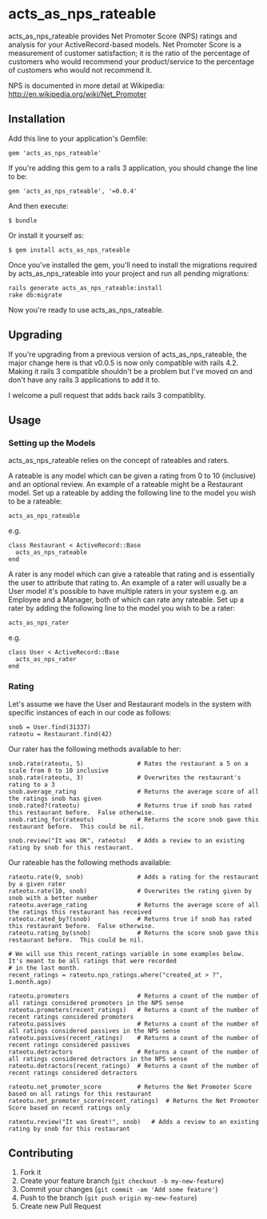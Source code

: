 # acts_as_nps_rateable

acts_as_nps_rateable provides Net Promoter Score (NPS) ratings and analysis for your ActiveRecord-based models.  Net
Promoter Score is a measurement of customer satisfaction; it is the ratio of the percentage of customers who would
recommend your product/service to the percentage of customers who would not recommend it.

NPS is documented in more detail at Wikipedia: http://en.wikipedia.org/wiki/Net_Promoter

## Installation

Add this line to your application's Gemfile:

    gem 'acts_as_nps_rateable'

If you're adding this gem to a rails 3 application, you should change the line to be:

    gem 'acts_as_nps_rateable', '=0.0.4'

And then execute:

    $ bundle

Or install it yourself as:

    $ gem install acts_as_nps_rateable

Once you've installed the gem, you'll need to install the migrations required by acts_as_nps_rateable into your project
and run all pending migrations:

    rails generate acts_as_nps_rateable:install
    rake db:migrate

Now you're ready to use acts_as_nps_rateable.

## Upgrading

If you're upgrading from a previous version of acts_as_nps_rateable, the major change here is that v0.0.5 is now only
compatible with rails 4.2.  Making it rails 3 compatible shouldn't be a problem but I've moved on and don't have any
rails 3 applications to add it to.

I welcome a pull request that adds back rails 3 compatiblity.

## Usage

### Setting up the Models

acts_as_nps_rateable relies on the concept of rateables and raters.

A rateable is any model which can be given a rating from 0 to 10 (inclusive) and an optional review.  An example of a
rateable might be a Restaurant model.  Set up a rateable by adding the following line to the model you wish to be a
rateable:

    acts_as_nps_rateable

e.g.

    class Restaurant < ActiveRecord::Base
      acts_as_nps_rateable
    end

A rater is any model which can give a rateable that rating and is essentially the user to attribute that rating to.  An
example of a rater will usually be a User model it's possible to have multiple raters in your system e.g. an Employee
and a Manager, both of which can rate any rateable.  Set up a rater by adding the following line to the model you wish
to be a rater:

    acts_as_nps_rater

e.g.

    class User < ActiveRecord::Base
      acts_as_nps_rater
    end

### Rating

Let's assume we have the User and Restaurant models in the system with specific instances of each in our code as follows:

    snob = User.find(31337)
    rateotu = Restaurant.find(42)

Our rater has the following methods available to her:

    snob.rate(rateotu, 5)               # Rates the restaurant a 5 on a scale from 0 to 10 inclusive
    snob.rate(rateotu, 3)               # Overwrites the restaurant's rating to a 3
    snob.average_rating                 # Returns the average score of all the ratings snob has given
    snob.rated?(rateotu)                # Returns true if snob has rated this restaurant before.  False otherwise.
    snob.rating_for(rateotu)            # Returns the score snob gave this restaurant before.  This could be nil.

    snob.review("It was OK", rateotu)   # Adds a review to an existing rating by snob for this restaurant.

Our rateable has the following methods available:

    rateotu.rate(9, snob)               # Adds a rating for the restaurant by a given rater
    rateotu.rate(10, snob)              # Overwrites the rating given by snob with a better number
    rateotu.average_rating              # Returns the average score of all the ratings this restaurant has received
    rateotu.rated_by?(snob)             # Returns true if snob has rated this restaurant before.  False otherwise.
    rateotu.rating_by(snob)             # Returns the score snob gave this restaurant before.  This could be nil.

    # We will use this recent_ratings variable in some examples below.  It's meant to be all ratings that were recorded
    # in the last month.
    recent_ratings = rateotu.nps_ratings.where("created_at > ?", 1.month.ago)

    rateotu.promoters                   # Returns a count of the number of all ratings considered promoters in the NPS sense
    rateotu.promoters(recent_ratings)   # Returns a count of the number of recent ratings considered promoters
    rateotu.passives                    # Returns a count of the number of all ratings considered passives in the NPS sense
    rateotu.passives(recent_ratings)    # Returns a count of the number of recent ratings considered passives
    rateotu.detractors                  # Returns a count of the number of all ratings considered detractors in the NPS sense
    rateotu.detractors(recent_ratings)  # Returns a count of the number of recent ratings considered detractors
    
    rateotu.net_promoter_score          # Returns the Net Promoter Score based on all ratings for this restaurant
    rateotu.net_promoter_score(recent_ratings)  # Returns the Net Promoter Score based on recent ratings only
    
    rateotu.review("It was Great!", snob)   # Adds a review to an existing rating by snob for this restaurant

## Contributing

1. Fork it
2. Create your feature branch (`git checkout -b my-new-feature`)
3. Commit your changes (`git commit -am 'Add some feature'`)
4. Push to the branch (`git push origin my-new-feature`)
5. Create new Pull Request
